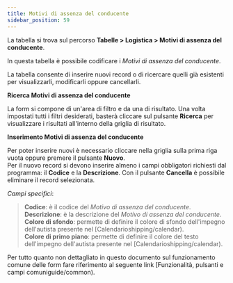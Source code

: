 ```yaml
---
title: Motivi di assenza del conducente
sidebar_position: 59
---
```


La tabella si trova sul percorso **Tabelle > Logistica > Motivi di assenza del conducente**.

In questa tabella è possibile codificare i *Motivi di assenza del conducente*.

La tabella consente di inserire nuovi record o di ricercare quelli già esistenti per visualizzarli, modificarli oppure cancellarli.

**Ricerca Motivi di assenza del conducente**

La form si compone di un'area di filtro e da una di risultato. Una volta impostati tutti i filtri desiderati, basterà cliccare sul pulsante **Ricerca** per visualizzare i risultati all'interno della griglia di risultato.

**Inserimento Motivi di assenza del conducente**

Per poter inserire nuovi è necessario cliccare nella griglia sulla prima riga vuota oppure premere il pulsante **Nuovo**.     
Per il nuovo record si devono inserire almeno i campi obbligatori richiesti dal programma: il **Codice** e la **Descrizione**.
Con il pulsante **Cancella** è possibile eliminare il record selezionata.

*Campi specifici*: 

> **Codice**: è il codice del *Motivo di assenza del conducente*.   
> **Descrizione**: è la descrizione del *Motivo di assenza del conducente*.   
> **Colore di sfondo**: permette di definire il colore di sfondo dell'impegno dell'autista presente nel [Calendarioshipping/calendar).     
> **Colore di primo piano**: permette di definire il colore del testo dell'impegno dell'autista presente nel [Calendarioshipping/calendar).     

Per tutto quanto non dettagliato in questo documento sul funzionamento comune delle form fare riferimento al seguente link [Funzionalità, pulsanti e campi comuniguide/common).